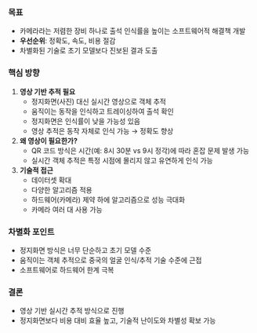 ### 목표

- 카메라라는 저렴한 장비 하나로 출석 인식률을 높이는 소프트웨어적 해결책 개발
- **우선순위**: 정확도, 속도, 비용 절감
- 차별화된 기술로 초기 모델보다 진보된 결과 도출

### 핵심 방향

1. **영상 기반 추적 필요**
    - 정지화면(사진) 대신 실시간 영상으로 객체 추적
    - 움직이는 동작을 인식하고 트레이싱하여 출석 확인
    - 정지화면은 인식률이 낮을 가능성 있음
    - 영상 추적은 동작 자체로 인식 가능 → 정확도 향상
2. **왜 영상이 필요한가?**
    - QR 코드 방식은 시간(예: 8시 30분 vs 9시 정각)에 따라 혼잡 문제 발생 가능
    - 실시간 객체 추적은 특정 시점에 몰리지 않고 유연하게 인식 가능
3. **기술적 접근**
    - 데이터셋 확대
    - 다양한 알고리즘 적용
    - 하드웨어(카메라) 제약 하에 알고리즘으로 성능 극대화
    - 카메라 여러 대 사용 가능

### 차별화 포인트

- 정지화면 방식은 너무 단순하고 초기 모델 수준
- 움직이는 객체 추적으로 중국의 얼굴 인식/추적 기술 수준에 근접
- 소프트웨어로 하드웨어 한계 극복

### 결론

- 영상 기반 실시간 추적 방식으로 진행
- 정지화면보다 비용 대비 효율 높고, 기술적 난이도와 차별성 확보 가능
